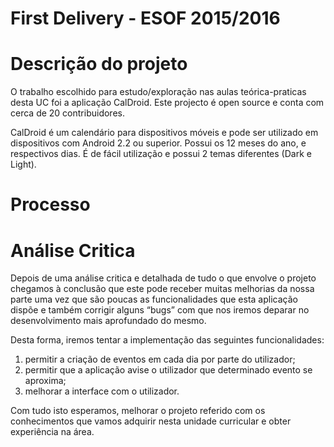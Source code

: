 First Delivery - ESOF 2015/2016
========


Descrição do projeto
========
O trabalho escolhido para estudo/exploração nas aulas teórica-praticas desta UC foi a aplicação CalDroid. Este projecto é open source e conta com cerca de 20 contribuidores.

CalDroid é um calendário para dispositivos móveis e pode ser utilizado em dispositivos com Android 2.2 ou superior. Possui os 12 meses do ano, e respectivos dias. É de fácil utilização e possui 2 temas diferentes (Dark e Light). 


Processo
========


Análise Critica
========

Depois de uma análise critica e detalhada de tudo o que envolve o projeto chegamos à conclusão que este pode receber muitas melhorias da nossa parte uma vez que são poucas as funcionalidades que esta aplicação dispõe e também corrigir alguns “bugs” com que nos iremos deparar no desenvolvimento mais aprofundado do mesmo.

Desta forma, iremos tentar a implementação das seguintes funcionalidades:

<ol>
  <li>permitir a criação de eventos em cada dia por parte do utilizador;</li>
  <li>permitir que a aplicação avise o utilizador que determinado evento se aproxima;</li>
  <li>melhorar a interface com o utilizador.</li>
</ol>

Com tudo isto esperamos, melhorar o projeto referido com os conhecimentos que vamos adquirir nesta unidade curricular e obter experiência na área.







